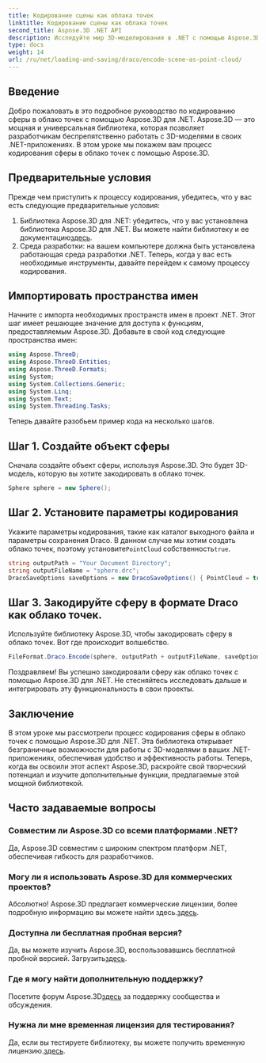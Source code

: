 ```yaml
---
title: Кодирование сцены как облака точек
linktitle: Кодирование сцены как облака точек
second_title: Aspose.3D .NET API
description: Исследуйте мир 3D-моделирования в .NET с помощью Aspose.3D. Научитесь легко кодировать сферы в облака точек. Раскройте свой творческий потенциал прямо сейчас!
type: docs
weight: 14
url: /ru/net/loading-and-saving/draco/encode-scene-as-point-cloud/
---
```

## Введение
Добро пожаловать в это подробное руководство по кодированию сферы в облако точек с помощью Aspose.3D для .NET. Aspose.3D — это мощная и универсальная библиотека, которая позволяет разработчикам беспрепятственно работать с 3D-моделями в своих .NET-приложениях. В этом уроке мы покажем вам процесс кодирования сферы в облако точек с помощью Aspose.3D.
## Предварительные условия
Прежде чем приступить к процессу кодирования, убедитесь, что у вас есть следующие предварительные условия:
1. Библиотека Aspose.3D для .NET: убедитесь, что у вас установлена библиотека Aspose.3D для .NET. Вы можете найти библиотеку и ее документацию[здесь](https://reference.aspose.com/3d/net/).
2. Среда разработки: на вашем компьютере должна быть установлена работающая среда разработки .NET.
Теперь, когда у вас есть необходимые инструменты, давайте перейдем к самому процессу кодирования.
## Импортировать пространства имен
Начните с импорта необходимых пространств имен в проект .NET. Этот шаг имеет решающее значение для доступа к функциям, предоставляемым Aspose.3D. Добавьте в свой код следующие пространства имен:
```csharp
using Aspose.ThreeD;
using Aspose.ThreeD.Entities;
using Aspose.ThreeD.Formats;
using System;
using System.Collections.Generic;
using System.Linq;
using System.Text;
using System.Threading.Tasks;
```
Теперь давайте разобьем пример кода на несколько шагов.
## Шаг 1. Создайте объект сферы
Сначала создайте объект сферы, используя Aspose.3D. Это будет 3D-модель, которую вы хотите закодировать в облако точек.
```csharp
Sphere sphere = new Sphere();
```
## Шаг 2. Установите параметры кодирования
 Укажите параметры кодирования, такие как каталог выходного файла и параметры сохранения Draco. В данном случае мы хотим создать облако точек, поэтому установите`PointCloud` собственность`true`.
```csharp
string outputPath = "Your Document Directory";
string outputFileName = "sphere.drc";
DracoSaveOptions saveOptions = new DracoSaveOptions() { PointCloud = true };
```
## Шаг 3. Закодируйте сферу в формате Draco как облако точек.
Используйте библиотеку Aspose.3D, чтобы закодировать сферу в облако точек. Вот где происходит волшебство.
```csharp
FileFormat.Draco.Encode(sphere, outputPath + outputFileName, saveOptions);
```
Поздравляем! Вы успешно закодировали сферу как облако точек с помощью Aspose.3D для .NET.
Не стесняйтесь исследовать дальше и интегрировать эту функциональность в свои проекты.
## Заключение
В этом уроке мы рассмотрели процесс кодирования сферы в облако точек с помощью Aspose.3D для .NET. Эта библиотека открывает безграничные возможности для работы с 3D-моделями в ваших .NET-приложениях, обеспечивая удобство и эффективность работы.
Теперь, когда вы освоили этот аспект Aspose.3D, раскройте свой творческий потенциал и изучите дополнительные функции, предлагаемые этой мощной библиотекой.
## Часто задаваемые вопросы
### Совместим ли Aspose.3D со всеми платформами .NET?
Да, Aspose.3D совместим с широким спектром платформ .NET, обеспечивая гибкость для разработчиков.
### Могу ли я использовать Aspose.3D для коммерческих проектов?
 Абсолютно! Aspose.3D предлагает коммерческие лицензии, более подробную информацию вы можете найти здесь.[здесь](https://purchase.aspose.com/buy).
### Доступна ли бесплатная пробная версия?
Да, вы можете изучить Aspose.3D, воспользовавшись бесплатной пробной версией. Загрузить[здесь](https://releases.aspose.com/).
### Где я могу найти дополнительную поддержку?
 Посетите форум Aspose.3D[здесь](https://forum.aspose.com/c/3d/18) за поддержку сообщества и обсуждения.
### Нужна ли мне временная лицензия для тестирования?
 Да, если вы тестируете библиотеку, вы можете получить временную лицензию.[здесь](https://purchase.aspose.com/temporary-license/).